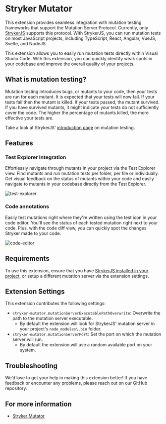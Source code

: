 # Stryker Mutator
This extension provides seamless integration with mutation testing frameworks that support the Mutation Server Protocol. Currently, only [StrykerJS](https://stryker-mutator.io/docs/stryker-js/introduction/) supports this protocol. With StrykerJS, you can run mutation tests on most JavaScript projects, including TypeScript, React, Angular, VueJS, Svelte, and NodeJS.

This extension allows you to easily run mutation tests directly within Visual Studio Code. With this extension, you can quickly identify weak spots in your codebase and improve the overall quality of your projects.

## What is mutation testing?
Mutation testing introduces bugs, or mutants to your code, then your tests are run for each mutant. It is expected that your tests will now fail. If your tests fail then the mutant is killed. If your tests passed, the mutant survived. If you have survived mutants, it might indicate your tests do not sufficiently cover the code. The higher the percentage of mutants killed, the more effective your tests are.

Take a look at StrykerJS' [introduction page](https://stryker-mutator.io/docs/) on mutation testing.

## Features

### Test Explorer Integration
Effortlessly navigate through mutants in your project via the Test Explorer view. Find mutants and run mutation tests per folder, per file or individually. Get visual feedback on the status of mutants within your code and easily navigate to mutants in your codebase directly from the Test Explorer.

![test-explorer](https://github.com/jaspervdveen/vscode-stryker/assets/48756416/ea589874-5030-4698-af93-f813cdb28b2d)

### Code annotations
Easily test mutations right where they're written using the test icon in your code editor. You'll see the status of each tested mutation right next to your code. Plus, with the code diff view, you can quickly spot the changes Stryker made to your code.

![code-editor](https://github.com/jaspervdveen/vscode-stryker/assets/48756416/9c7df38f-67c7-4b17-b056-430a437dc5e0)

## Requirements
To use this extension, ensure that you have [StrykerJS installed in your project](https://stryker-mutator.io/docs/stryker-js/getting-started/), or setup a different mutation server via the extension settings.

## Extension Settings
This extension contributes the following settings:

* `stryker-mutator.mutationServerExecutablePathOverwrite`: Overwrite the path to the mutation server executable. 
    * By default the extension will look for StrykerJS' mutation server in your project's `node_modules\.bin` folder.
* `stryker-mutator.mutationServerPort`: Set the port on which the mutation server will run.
    * By default the extension will use a random available port on your system.

## Troubleshooting
We’d love to get your help in making this extension better! If you have feedback or encounter any problems, please reach out on our GitHub repository.

## For more information

* [Stryker Mutator](https://stryker-mutator.io/)

